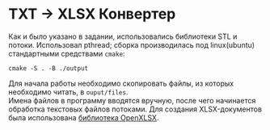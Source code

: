 # TXT -> XLSX Конвертер

Как и было указано в задании, использовались библиотеки STL и потоки. Использовал pthread; сборка производилась под linux(ubuntu) стандартными средствами ```cmake```:
```(bash)
cmake -S . -B ./output
```

Для начала работы необходимо скопировать файлы, из которых необходимо читать, в ```ouput/files```. </br>
Имена файлов в программу вводятся вручную, после чего начинается обработка текстовых файлов потоками. Для создания XLSX-документов была использована [библиотека OpenXLSX](https://github.com/troldal/OpenXLSX).
